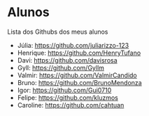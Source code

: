 # Alunos

Lista dos Githubs dos meus alunos

- Júlia: https://github.com/juliarizzo-123
- Henrique: https://github.com/HenryTufano
- Davi: https://github.com/davisrosa
- Gyll: https://github.com/Gyllm
- Valmir: https://github.com/ValmirCandido
- Bruno: https://github.com/BrunoMendonza
- Igor: https://github.com/Gui0710
- Felipe: https://github.com/kluzmos
- Caroline: https://github.com/cahtuan
